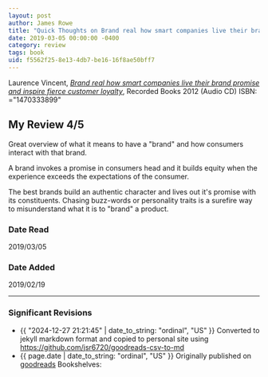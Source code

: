 ```yaml
---
layout: post
author: James Rowe
title: "Quick Thoughts on Brand real how smart companies live their brand promise and inspire fierce customer loyalty"
date: 2019-03-05 00:00:00 -0400
category: review
tags: book 
uid: f5562f25-8e13-4db7-be16-16f8ae50bff7
---
```


Laurence Vincent, *[Brand real how smart companies live their brand promise and inspire fierce customer loyalty](https://www.goodreads.com/book/show/44066463)*,  Recorded Books 2012 (Audio CD) ISBN: ="1470333899"

## My Review 4/5

Great overview of what it means to have a "brand" and how consumers interact with that brand.

A brand invokes a promise in consumers head and it builds equity when the experience exceeds the expectations of the consumer.

The best brands build an authentic character and lives out it's promise with its constituents. Chasing buzz-words or personality traits is a surefire way to misunderstand what it is to "brand" a product.

### Date Read
2019/03/05

### Date Added
2019/02/19

---

### Significant Revisions

- {{ "2024-12-27 21:21:45" | date_to_string: "ordinal", "US" }} Converted to jekyll markdown format and copied to personal site using <https://github.com/jsr6720/goodreads-csv-to-md>
- {{ page.date | date_to_string: "ordinal", "US" }} Originally published on [goodreads](https://www.goodreads.com) Bookshelves: 